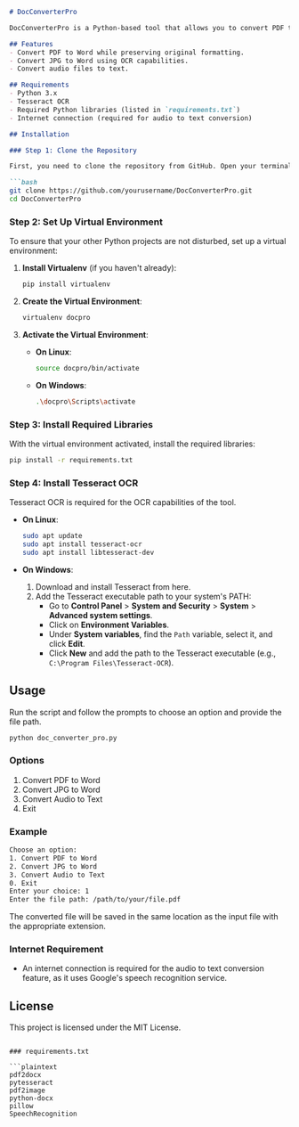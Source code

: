 ```markdown
# DocConverterPro

DocConverterPro is a Python-based tool that allows you to convert PDF to Word, JPG to Word using OCR, and audio to text. The tool preserves the original formatting of the PDF, including logos, signs, and other graphical elements.

## Features
- Convert PDF to Word while preserving original formatting.
- Convert JPG to Word using OCR capabilities.
- Convert audio files to text.

## Requirements
- Python 3.x
- Tesseract OCR
- Required Python libraries (listed in `requirements.txt`)
- Internet connection (required for audio to text conversion)

## Installation

### Step 1: Clone the Repository

First, you need to clone the repository from GitHub. Open your terminal or command prompt and run the following commands:

```bash
git clone https://github.com/yourusername/DocConverterPro.git
cd DocConverterPro
```

### Step 2: Set Up Virtual Environment

To ensure that your other Python projects are not disturbed, set up a virtual environment:

1. **Install Virtualenv** (if you haven't already):
   ```bash
   pip install virtualenv
   ```

2. **Create the Virtual Environment**:
   ```bash
   virtualenv docpro
   ```

3. **Activate the Virtual Environment**:
   - **On Linux**:
     ```bash
     source docpro/bin/activate
     ```
   - **On Windows**:
     ```bash
     .\docpro\Scripts\activate
     ```

### Step 3: Install Required Libraries

With the virtual environment activated, install the required libraries:

```bash
pip install -r requirements.txt
```

### Step 4: Install Tesseract OCR

Tesseract OCR is required for the OCR capabilities of the tool.

- **On Linux**:
  ```bash
  sudo apt update
  sudo apt install tesseract-ocr
  sudo apt install libtesseract-dev
  ```

- **On Windows**:
  1. Download and install Tesseract from here.
  2. Add the Tesseract executable path to your system's PATH:
     - Go to **Control Panel** > **System and Security** > **System** > **Advanced system settings**.
     - Click on **Environment Variables**.
     - Under **System variables**, find the `Path` variable, select it, and click **Edit**.
     - Click **New** and add the path to the Tesseract executable (e.g., `C:\Program Files\Tesseract-OCR`).

## Usage

Run the script and follow the prompts to choose an option and provide the file path.

```bash
python doc_converter_pro.py
```

### Options

1. Convert PDF to Word
2. Convert JPG to Word
3. Convert Audio to Text
0. Exit

### Example

```bash
Choose an option:
1. Convert PDF to Word
2. Convert JPG to Word
3. Convert Audio to Text
0. Exit
Enter your choice: 1
Enter the file path: /path/to/your/file.pdf
```

The converted file will be saved in the same location as the input file with the appropriate extension.

### Internet Requirement

- An internet connection is required for the audio to text conversion feature, as it uses Google's speech recognition service.

## License

This project is licensed under the MIT License.
```

### requirements.txt

```plaintext
pdf2docx
pytesseract
pdf2image
python-docx
pillow
SpeechRecognition
```
